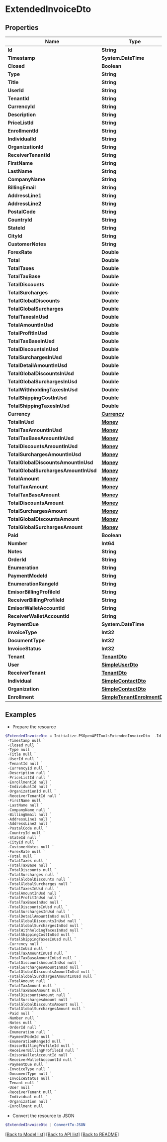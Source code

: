 # ExtendedInvoiceDto
## Properties

Name | Type | Description | Notes
------------ | ------------- | ------------- | -------------
**Id** | **String** |  | [optional] 
**Timestamp** | **System.DateTime** |  | [optional] 
**Closed** | **Boolean** |  | [optional] 
**Type** | **String** |  | [optional] 
**Title** | **String** |  | [optional] 
**UserId** | **String** |  | [optional] 
**TenantId** | **String** |  | [optional] 
**CurrencyId** | **String** |  | [optional] 
**Description** | **String** |  | [optional] 
**PriceListId** | **String** |  | [optional] 
**EnrollmentId** | **String** |  | [optional] 
**IndividualId** | **String** |  | [optional] 
**OrganizationId** | **String** |  | [optional] 
**ReceiverTenantId** | **String** |  | [optional] 
**FirstName** | **String** |  | [optional] 
**LastName** | **String** |  | [optional] 
**CompanyName** | **String** |  | [optional] 
**BillingEmail** | **String** |  | [optional] 
**AddressLine1** | **String** |  | [optional] 
**AddressLine2** | **String** |  | [optional] 
**PostalCode** | **String** |  | [optional] 
**CountryId** | **String** |  | [optional] 
**StateId** | **String** |  | [optional] 
**CityId** | **String** |  | [optional] 
**CustomerNotes** | **String** |  | [optional] 
**ForexRate** | **Double** |  | [optional] 
**Total** | **Double** |  | [optional] 
**TotalTaxes** | **Double** |  | [optional] 
**TotalTaxBase** | **Double** |  | [optional] 
**TotalDiscounts** | **Double** |  | [optional] 
**TotalSurcharges** | **Double** |  | [optional] 
**TotalGlobalDiscounts** | **Double** |  | [optional] 
**TotalGlobalSurcharges** | **Double** |  | [optional] 
**TotalTaxesInUsd** | **Double** |  | [optional] 
**TotalAmountInUsd** | **Double** |  | [optional] 
**TotalProfitInUsd** | **Double** |  | [optional] 
**TotalTaxBaseInUsd** | **Double** |  | [optional] 
**TotalDiscountsInUsd** | **Double** |  | [optional] 
**TotalSurchargesInUsd** | **Double** |  | [optional] 
**TotalDetailAmountInUsd** | **Double** |  | [optional] 
**TotalGlobalDiscountsInUsd** | **Double** |  | [optional] 
**TotalGlobalSurchargesInUsd** | **Double** |  | [optional] 
**TotalWithholdingTaxesInUsd** | **Double** |  | [optional] 
**TotalShippingCostInUsd** | **Double** |  | [optional] 
**TotalShippingTaxesInUsd** | **Double** |  | [optional] 
**Currency** | [**Currency**](Currency.md) |  | [optional] 
**TotalInUsd** | [**Money**](Money.md) |  | [optional] 
**TotalTaxAmountInUsd** | [**Money**](Money.md) |  | [optional] 
**TotalTaxBaseAmountInUsd** | [**Money**](Money.md) |  | [optional] 
**TotalDiscountsAmountInUsd** | [**Money**](Money.md) |  | [optional] 
**TotalSurchargesAmountInUsd** | [**Money**](Money.md) |  | [optional] 
**TotalGlobalDiscountsAmountInUsd** | [**Money**](Money.md) |  | [optional] 
**TotalGlobalSurchargesAmountInUsd** | [**Money**](Money.md) |  | [optional] 
**TotalAmount** | [**Money**](Money.md) |  | [optional] 
**TotalTaxAmount** | [**Money**](Money.md) |  | [optional] 
**TotalTaxBaseAmount** | [**Money**](Money.md) |  | [optional] 
**TotalDiscountsAmount** | [**Money**](Money.md) |  | [optional] 
**TotalSurchargesAmount** | [**Money**](Money.md) |  | [optional] 
**TotalGlobalDiscountsAmount** | [**Money**](Money.md) |  | [optional] 
**TotalGlobalSurchargesAmount** | [**Money**](Money.md) |  | [optional] 
**Paid** | **Boolean** |  | [optional] 
**Number** | **Int64** |  | [optional] 
**Notes** | **String** |  | [optional] 
**OrderId** | **String** |  | [optional] 
**Enumeration** | **String** |  | [optional] 
**PaymentModeId** | **String** |  | [optional] 
**EnumerationRangeId** | **String** |  | [optional] 
**EmisorBillingProfileId** | **String** |  | [optional] 
**ReceiverBillingProfileId** | **String** |  | [optional] 
**EmisorWalletAccountId** | **String** |  | [optional] 
**ReceiverWalletAccountId** | **String** |  | [optional] 
**PaymentDue** | **System.DateTime** |  | [optional] 
**InvoiceType** | **Int32** |  | [optional] 
**DocumentType** | **Int32** |  | [optional] 
**InvoiceStatus** | **Int32** |  | [optional] 
**Tenant** | [**TenantDto**](TenantDto.md) |  | [optional] 
**User** | [**SimpleUserDto**](SimpleUserDto.md) |  | [optional] 
**ReceiverTenant** | [**TenantDto**](TenantDto.md) |  | [optional] 
**Individual** | [**SimpleContactDto**](SimpleContactDto.md) |  | [optional] 
**Organization** | [**SimpleContactDto**](SimpleContactDto.md) |  | [optional] 
**Enrollment** | [**SimpleTenantEnrolmentDto**](SimpleTenantEnrolmentDto.md) |  | [optional] 

## Examples

- Prepare the resource
```powershell
$ExtendedInvoiceDto = Initialize-PSOpenAPIToolsExtendedInvoiceDto  -Id null `
 -Timestamp null `
 -Closed null `
 -Type null `
 -Title null `
 -UserId null `
 -TenantId null `
 -CurrencyId null `
 -Description null `
 -PriceListId null `
 -EnrollmentId null `
 -IndividualId null `
 -OrganizationId null `
 -ReceiverTenantId null `
 -FirstName null `
 -LastName null `
 -CompanyName null `
 -BillingEmail null `
 -AddressLine1 null `
 -AddressLine2 null `
 -PostalCode null `
 -CountryId null `
 -StateId null `
 -CityId null `
 -CustomerNotes null `
 -ForexRate null `
 -Total null `
 -TotalTaxes null `
 -TotalTaxBase null `
 -TotalDiscounts null `
 -TotalSurcharges null `
 -TotalGlobalDiscounts null `
 -TotalGlobalSurcharges null `
 -TotalTaxesInUsd null `
 -TotalAmountInUsd null `
 -TotalProfitInUsd null `
 -TotalTaxBaseInUsd null `
 -TotalDiscountsInUsd null `
 -TotalSurchargesInUsd null `
 -TotalDetailAmountInUsd null `
 -TotalGlobalDiscountsInUsd null `
 -TotalGlobalSurchargesInUsd null `
 -TotalWithholdingTaxesInUsd null `
 -TotalShippingCostInUsd null `
 -TotalShippingTaxesInUsd null `
 -Currency null `
 -TotalInUsd null `
 -TotalTaxAmountInUsd null `
 -TotalTaxBaseAmountInUsd null `
 -TotalDiscountsAmountInUsd null `
 -TotalSurchargesAmountInUsd null `
 -TotalGlobalDiscountsAmountInUsd null `
 -TotalGlobalSurchargesAmountInUsd null `
 -TotalAmount null `
 -TotalTaxAmount null `
 -TotalTaxBaseAmount null `
 -TotalDiscountsAmount null `
 -TotalSurchargesAmount null `
 -TotalGlobalDiscountsAmount null `
 -TotalGlobalSurchargesAmount null `
 -Paid null `
 -Number null `
 -Notes null `
 -OrderId null `
 -Enumeration null `
 -PaymentModeId null `
 -EnumerationRangeId null `
 -EmisorBillingProfileId null `
 -ReceiverBillingProfileId null `
 -EmisorWalletAccountId null `
 -ReceiverWalletAccountId null `
 -PaymentDue null `
 -InvoiceType null `
 -DocumentType null `
 -InvoiceStatus null `
 -Tenant null `
 -User null `
 -ReceiverTenant null `
 -Individual null `
 -Organization null `
 -Enrollment null
```

- Convert the resource to JSON
```powershell
$ExtendedInvoiceDto | ConvertTo-JSON
```

[[Back to Model list]](../README.md#documentation-for-models) [[Back to API list]](../README.md#documentation-for-api-endpoints) [[Back to README]](../README.md)

